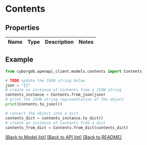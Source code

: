 # Contents


## Properties

Name | Type | Description | Notes
------------ | ------------- | ------------- | -------------

## Example

```python
from cyborgdb.openapi_client.models.contents import Contents

# TODO update the JSON string below
json = "{}"
# create an instance of Contents from a JSON string
contents_instance = Contents.from_json(json)
# print the JSON string representation of the object
print(Contents.to_json())

# convert the object into a dict
contents_dict = contents_instance.to_dict()
# create an instance of Contents from a dict
contents_from_dict = Contents.from_dict(contents_dict)
```
[[Back to Model list]](../README.md#documentation-for-models) [[Back to API list]](../README.md#documentation-for-api-endpoints) [[Back to README]](../README.md)


